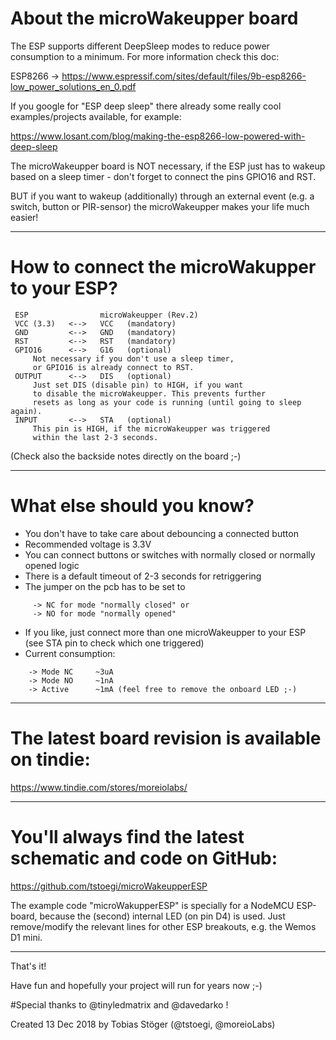 # About the microWakeupper board

The ESP supports different DeepSleep modes to reduce power consumption to a minimum.
For more information check this doc:

 ESP8266 -> https://www.espressif.com/sites/default/files/9b-esp8266-low_power_solutions_en_0.pdf

If you google for "ESP deep sleep" there already some really cool examples/projects available,
for example:

 https://www.losant.com/blog/making-the-esp8266-low-powered-with-deep-sleep


The microWakeupper board is NOT necessary, if the ESP just has to wakeup based on
a sleep timer - don't forget to connect the pins GPIO16 and RST.

BUT if you want to wakeup (additionally) through an external event (e.g. a switch, button or PIR-sensor)
the microWakeupper makes your life much easier!

---
# How to connect the microWakupper to your ESP?
```
 ESP                microWakeupper (Rev.2)
 VCC (3.3)   <-->   VCC   (mandatory)
 GND         <-->   GND   (mandatory)
 RST         <-->   RST   (mandatory)
 GPIO16      <-->   G16   (optional)
     Not necessary if you don't use a sleep timer,
     or GPIO16 is already connect to RST.
 OUTPUT      <-->   DIS   (optional)
     Just set DIS (disable pin) to HIGH, if you want
     to disable the microWakeupper. This prevents further
     resets as long as your code is running (until going to sleep again).
 INPUT       <-->   STA   (optional)
     This pin is HIGH, if the microWakeupper was triggered
     within the last 2-3 seconds.
```
 (Check also the backside notes directly on the board ;-)

---
# What else should you know?

 + You don't have to take care about debouncing a connected button
 + Recommended voltage is 3.3V
 + You can connect buttons or switches with normally closed or normally opened logic
 + There is a default timeout of 2-3 seconds for retriggering
 + The jumper on the pcb has to be set to
```
     -> NC for mode "normally closed" or
     -> NO for mode "normally opened"
```

 + If you like, just connect more than one microWakeupper to your ESP (see STA pin to check which one triggered)
 + Current consumption:
 ```
     -> Mode NC     ~3uA
     -> Mode NO     ~1nA
     -> Active      ~1mA (feel free to remove the onboard LED ;-)
```
---
# The latest board revision is available on tindie:
https://www.tindie.com/stores/moreiolabs/

---
# You'll always find the latest schematic and code on GitHub:

https://github.com/tstoegi/microWakeupperESP

The example code "microWakupperESP" is specially for a NodeMCU ESP-board, because the (second) internal LED (on pin D4) is used. Just remove/modify the relevant lines for other ESP breakouts, e.g. the Wemos D1 mini.

---
That's it!

Have fun and hopefully your project will run for years now ;-)

#Special thanks to @tinyledmatrix and @davedarko !

Created 13 Dec 2018 by Tobias Stöger (@tstoegi, @moreioLabs)  
